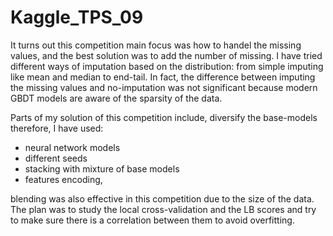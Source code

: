# Kaggle_TPS_09

It turns out this competition main focus was how to handel the missing values, and the best solution was to add the number of missing.
I have tried different ways of imputation based on the distribution: from simple imputing like mean and median to end-tail. In fact, the difference between imputing the missing values and no-imputation was not significant because modern GBDT models are aware of the sparsity of the data.

Parts of my solution of this competition include, diversify the base-models therefore, I have used:
- neural network models
- different seeds 
- stacking with mixture of base models 
- features encoding,

blending was also effective in this competition due to the size of the data.
The plan was to study the local cross-validation and the LB scores and try to make sure there is a correlation between them to avoid overfitting. 
